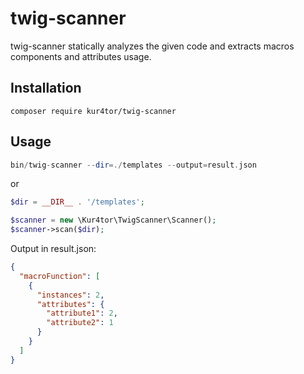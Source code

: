 # twig-scanner

twig-scanner statically analyzes the given code and extracts macros components and attributes usage.


## Installation

```
composer require kur4tor/twig-scanner
```

## Usage

```php
bin/twig-scanner --dir=./templates --output=result.json
```
or 
```php
$dir = __DIR__ . '/templates';

$scanner = new \Kur4tor\TwigScanner\Scanner();
$scanner->scan($dir);
```

Output in result.json:

```json
{
  "macroFunction": [
    {
      "instances": 2,
      "attributes": {
        "attribute1": 2,
        "attribute2": 1
      }
    }
  ]
}
```